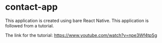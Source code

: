 # contact-app

This application is created using bare React Native.
This application is followed from a tutorial.

The link for the tutorial: https://www.youtube.com/watch?v=npe3Wf4tpSg
